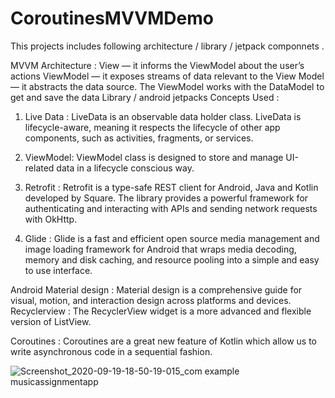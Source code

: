 # CoroutinesMVVMDemo

This projects includes following architecture /  library / jetpack componnets .

MVVM Architecture :
   View   —     it  informs the ViewModel about the user’s actions
   ViewModel —  it exposes streams of data relevant to the View
   Model — it abstracts the data source. The ViewModel works with the DataModel to get and save the data
Library / android jetpacks Concepts Used :

1. Live Data :
LiveData is an observable data holder class. LiveData is lifecycle-aware, meaning it respects the lifecycle of other app components, such as activities, fragments, or services.

2. ViewModel:
ViewModel class is designed to store and manage UI-related data in a lifecycle conscious way.

3. Retrofit :
Retrofit is a type-safe REST client for Android, Java and Kotlin developed by Square. The library provides a powerful framework for authenticating and interacting with APIs and sending network requests with OkHttp.

4. Glide :
Glide is a fast and efficient open source media management and image loading framework for Android that wraps media decoding, memory and disk caching, and resource pooling into a simple and easy to use interface.

Android Material design :
Material design is a comprehensive guide for visual, motion, and interaction design across platforms and devices. Recyclerview : The RecyclerView widget is a more advanced and flexible version of ListView.

Coroutines :
Coroutines are a great new feature of Kotlin which allow us to write asynchronous code in a sequential fashion. 

![Screenshot_2020-09-19-18-50-19-015_com example musicassignmentapp](https://user-images.githubusercontent.com/48415114/93668381-866e1600-faa9-11ea-8cd8-8984e960c167.jpg)
     
     
    
   
